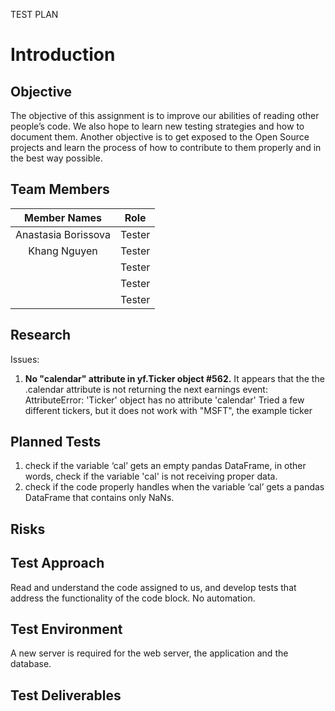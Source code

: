 TEST PLAN

# Introduction
## Objective
The objective of this assignment is to improve our abilities of reading other people’s code. We also hope to learn new testing strategies and how to document them. 
Another objective is to get exposed to the Open Source projects and learn the process of how to contribute to them properly and in the best way possible. 

## Team Members
| Member Names        | Role   |
|:-------------------:|:------:|
| Anastasia Borissova | Tester |
| Khang Nguyen        | Tester |
|                     | Tester |
|                     | Tester |
|                     | Tester |

## Research
Issues:
1. **No "calendar" attribute in yf.Ticker object #562.** It appears that the the .calendar attribute is not returning the next earnings event: AttributeError: 'Ticker' object has no attribute 'calendar' Tried a few different tickers, but it does not work with "MSFT", the example ticker

## Planned Tests
1. check if the variable ‘cal’ gets an empty pandas DataFrame, in other words, check if the variable 'cal' is not receiving proper data.
2. check if the code properly handles when the variable ‘cal’ gets a pandas DataFrame that contains only NaNs.

## Risks

## Test Approach
Read and understand the code assigned to us, and develop tests that address the functionality of the code block. No automation.

## Test Environment
A new server is required for the web server, the application and the database. 

## Test Deliverables
